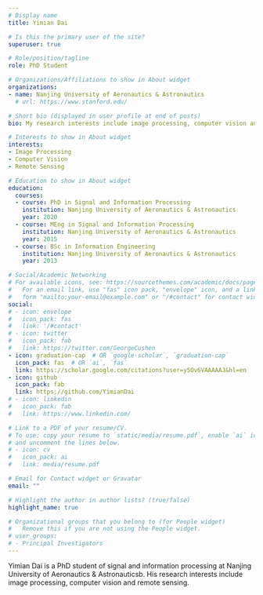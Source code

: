 ```yaml
---
# Display name
title: Yimian Dai

# Is this the primary user of the site?
superuser: true

# Role/position/tagline
role: PhD Student 

# Organizations/Affiliations to show in About widget
organizations:
- name: Nanjing University of Aeronautics & Astronautics
  # url: https://www.stanford.edu/

# Short bio (displayed in user profile at end of posts)
bio: My research interests include image processing, computer vision and remote sensing.

# Interests to show in About widget
interests:
- Image Processing
- Computer Vision
- Remote Sensing

# Education to show in About widget
education:
  courses:
  - course: PhD in Signal and Information Processing
    institution: Nanjing University of Aeronautics & Astronautics
    year: 2020
  - course: MEng in Signal and Information Processing
    institution: Nanjing University of Aeronautics & Astronautics
    year: 2015
  - course: BSc in Information Engineering
    institution: Nanjing University of Aeronautics & Astronautics
    year: 2013

# Social/Academic Networking
# For available icons, see: https://sourcethemes.com/academic/docs/page-builder/#icons
#   For an email link, use "fas" icon pack, "envelope" icon, and a link in the
#   form "mailto:your-email@example.com" or "/#contact" for contact widget.
social:
# - icon: envelope
#   icon_pack: fas
#   link: '/#contact'
# - icon: twitter
#   icon_pack: fab
#   link: https://twitter.com/GeorgeCushen
- icon: graduation-cap  # OR `google-scholar`, `graduation-cap`
  icon_pack: fas  # OR `ai`, `fas`
  link: https://scholar.google.com/citations?user=y5Ov6VAAAAAJ&hl=en
- icon: github
  icon_pack: fab
  link: https://github.com/YimianDai
# - icon: linkedin
#   icon_pack: fab
#   link: https://www.linkedin.com/

# Link to a PDF of your resume/CV.
# To use: copy your resume to `static/media/resume.pdf`, enable `ai` icons in `params.toml`, 
# and uncomment the lines below.
# - icon: cv
#   icon_pack: ai
#   link: media/resume.pdf

# Email for Contact widget or Gravatar
email: ""

# Highlight the author in author lists? (true/false)
highlight_name: true

# Organizational groups that you belong to (for People widget)
#   Remove this if you are not using the People widget.
# user_groups:
# - Principal Investigators
---
```


Yimian Dai is a PhD student of signal and information processing at Nanjing University of Aeronautics & Astronauticsb. His research interests include image processing, computer vision and remote sensing. 
<!-- He leads the Robotic Neurobiology group, which develops self-reconfiguring robots, systems of self-organizing robots, and mobile sensor networks. -->

<!-- {{< icon name="download" pack="fas" >}} Download my {{< staticref "media/demo_resume.pdf" "newtab" >}}resumé{{< /staticref >}}. -->
